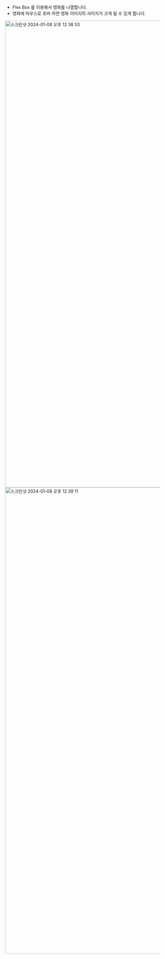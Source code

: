 - Flex Box 를 이용해서 영화를 나열합니다.
- 영화에 마우스로 호버 하면 영화 이미지의 사이지가 크게 될 수 있게 합니다.
<img width="1513" alt="스크린샷 2024-01-08 오후 12 38 53" src="https://github.com/potatoj1n/HTML-CSS-netflix/assets/155697505/60e10301-161a-49b5-95b3-3927f864d8a7">
<img width="1512" alt="스크린샷 2024-01-08 오후 12 39 11" src="https://github.com/potatoj1n/HTML-CSS-netflix/assets/155697505/52542ff9-9811-45d1-babb-9b1014e2d17b">
